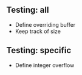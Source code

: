 ## Testing: all
- Define overriding buffer
- Keep track of size

## Testing: specific
- Define integer overflow
